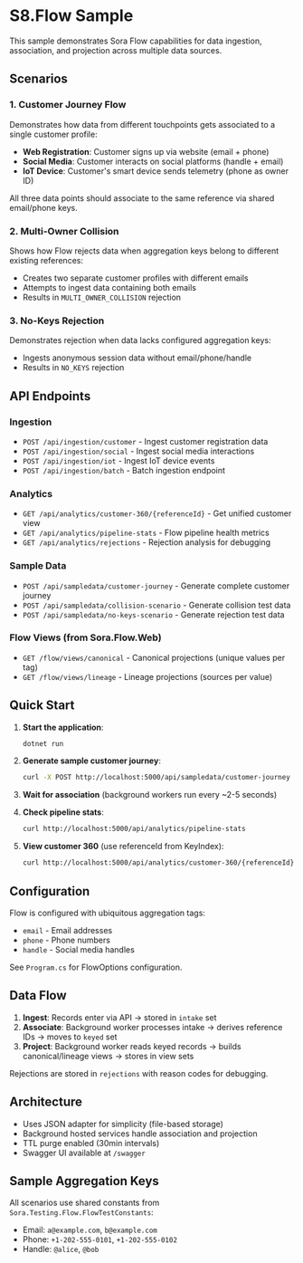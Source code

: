 ﻿# S8.Flow Sample

This sample demonstrates Sora Flow capabilities for data ingestion, association, and projection across multiple data sources.

## Scenarios

### 1. Customer Journey Flow

Demonstrates how data from different touchpoints gets associated to a single customer profile:

- **Web Registration**: Customer signs up via website (email + phone)
- **Social Media**: Customer interacts on social platforms (handle + email)
- **IoT Device**: Customer's smart device sends telemetry (phone as owner ID)

All three data points should associate to the same reference via shared email/phone keys.

### 2. Multi-Owner Collision

Shows how Flow rejects data when aggregation keys belong to different existing references:

- Creates two separate customer profiles with different emails
- Attempts to ingest data containing both emails
- Results in `MULTI_OWNER_COLLISION` rejection

### 3. No-Keys Rejection

Demonstrates rejection when data lacks configured aggregation keys:

- Ingests anonymous session data without email/phone/handle
- Results in `NO_KEYS` rejection

## API Endpoints

### Ingestion

- `POST /api/ingestion/customer` - Ingest customer registration data
- `POST /api/ingestion/social` - Ingest social media interactions
- `POST /api/ingestion/iot` - Ingest IoT device events
- `POST /api/ingestion/batch` - Batch ingestion endpoint

### Analytics

- `GET /api/analytics/customer-360/{referenceId}` - Get unified customer view
- `GET /api/analytics/pipeline-stats` - Flow pipeline health metrics
- `GET /api/analytics/rejections` - Rejection analysis for debugging

### Sample Data

- `POST /api/sampledata/customer-journey` - Generate complete customer journey
- `POST /api/sampledata/collision-scenario` - Generate collision test data
- `POST /api/sampledata/no-keys-scenario` - Generate rejection test data

### Flow Views (from Sora.Flow.Web)

- `GET /flow/views/canonical` - Canonical projections (unique values per tag)
- `GET /flow/views/lineage` - Lineage projections (sources per value)

## Quick Start

1. **Start the application**:

   ```bash
   dotnet run
   ```

2. **Generate sample customer journey**:

   ```bash
   curl -X POST http://localhost:5000/api/sampledata/customer-journey
   ```

3. **Wait for association** (background workers run every ~2-5 seconds)

4. **Check pipeline stats**:

   ```bash
   curl http://localhost:5000/api/analytics/pipeline-stats
   ```

5. **View customer 360** (use referenceId from KeyIndex):
   ```bash
   curl http://localhost:5000/api/analytics/customer-360/{referenceId}
   ```

## Configuration

Flow is configured with ubiquitous aggregation tags:

- `email` - Email addresses
- `phone` - Phone numbers
- `handle` - Social media handles

See `Program.cs` for FlowOptions configuration.

## Data Flow

1. **Ingest**: Records enter via API → stored in `intake` set
2. **Associate**: Background worker processes intake → derives reference IDs → moves to `keyed` set
3. **Project**: Background worker reads keyed records → builds canonical/lineage views → stores in view sets

Rejections are stored in `rejections` with reason codes for debugging.

## Architecture

- Uses JSON adapter for simplicity (file-based storage)
- Background hosted services handle association and projection
- TTL purge enabled (30min intervals)
- Swagger UI available at `/swagger`

## Sample Aggregation Keys

All scenarios use shared constants from `Sora.Testing.Flow.FlowTestConstants`:

- Email: `a@example.com`, `b@example.com`
- Phone: `+1-202-555-0101`, `+1-202-555-0102`
- Handle: `@alice`, `@bob`
